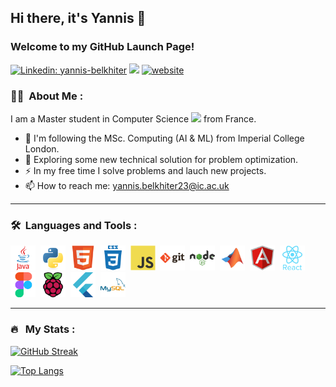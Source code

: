 ## Hi there, it's Yannis 👋

### Welcome to my GitHub Launch Page!

[![Linkedin: yannis-belkhiter](https://img.shields.io/badge/-Yannis-blue?style=flat-square&logo=Linkedin&logoColor=white&link=https://www.linkedin.com/in/yannis-belkhiter/?locale=en_US)](https://www.linkedin.com/in/yannis-belkhiter/?locale=en_US)
![](https://visitor-badge.glitch.me/badge?page_id=yannisbel.yannisbel)
[![website](https://img.shields.io/badge/Website-46a2f1.svg?&style=flat-square&logo=Brave&logoColor=white&link=https://yannisbel.github.io/yannis.belkhiter.website/)](https://yannisbel.github.io/yannis.belkhiter.website/)

### :man_technologist: &nbsp;About Me :

I am a Master student in Computer Science <img src="https://media.giphy.com/media/WUlplcMpOCEmTGBtBW/giphy.gif" width="30"> from France.

- 🔭 I'm following the MSc. Computing (AI & ML) from Imperial College London.
- 🌱 Exploring some new technical solution for problem optimization.
- ⚡ In my free time I solve problems and lauch new projects.
- 📫 How to reach me: yannis.belkhiter23@ic.ac.uk

---

### 🛠 &nbsp;Languages and Tools :

<p>
<img src="https://github.com/devicons/devicon/blob/master/icons/java/java-original-wordmark.svg" title="Java" alt="Java" width="40" height="40"/>&nbsp;
<img src="https://github.com/devicons/devicon/blob/master/icons/python/python-original.svg" title="Python" alt="Python" width="40" height="40"/>&nbsp;
<img src="https://github.com/devicons/devicon/blob/master/icons/html5/html5-original.svg" title="HTML5" alt="HTML" width="40" height="40"/>&nbsp;
<img src="https://github.com/devicons/devicon/blob/master/icons/css3/css3-plain-wordmark.svg"  title="CSS3" alt="CSS" width="40" height="40"/>&nbsp;
<img src="https://github.com/devicons/devicon/blob/master/icons/javascript/javascript-original.svg" title="JavaScript" alt="JavaScript" width="40" height="40"/>&nbsp;
<img src="https://github.com/devicons/devicon/blob/master/icons/git/git-original-wordmark.svg" title="Git" **alt="Git" width="40" height="40"/>&nbsp;
<img src="https://github.com/devicons/devicon/blob/master/icons/nodejs/nodejs-original-wordmark.svg" title="NodeJS" alt="NodeJS" width="40" height="40"/>&nbsp;
<img src="https://github.com/devicons/devicon/blob/master/icons/matlab/matlab-original.svg" title="Matlab" alt="Matlab" width="40" height="40"/>&nbsp;
<img src="https://github.com/devicons/devicon/blob/master/icons/angularjs/angularjs-original.svg" title="Angular" alt="Angular" width="40" height="40"/>&nbsp;
<img src="https://github.com/devicons/devicon/blob/master/icons/react/react-original-wordmark.svg" title="React" alt="React" width="40" height="40"/>&nbsp;
<img src="https://github.com/devicons/devicon/blob/master/icons/figma/figma-original.svg" title="Figma" alt="Figma" width="40" height="40"/>&nbsp;
<img src="https://github.com/devicons/devicon/blob/master/icons/raspberrypi/raspberrypi-original.svg" title="RaspPI" alt="RaspPI" width="40" height="40"/>&nbsp;
<img src="https://github.com/devicons/devicon/blob/master/icons/flutter/flutter-original.svg" title="Flutter" alt="Flutter" width="40" height="40"/>&nbsp;
<img src="https://github.com/devicons/devicon/blob/master/icons/mysql/mysql-original-wordmark.svg" title="MySQL"  alt="MySQL" width="40" height="40"/>&nbsp;
</p>

---



### 🔥 &nbsp; My Stats :
[![GitHub Streak](http://github-readme-streak-stats.herokuapp.com?user=yannisbel&theme=dark&background=000000)](https://git.io/streak-stats)

[![Top Langs](https://github-readme-stats.vercel.app/api/top-langs/?username=yannisbel&layout=compact&theme=vision-friendly-dark)](https://github.com/anuraghazra/github-readme-stats)

<!--
**yannisbel/yannisbel** is a ✨ _special_ ✨ repository because its `README.md` (this file) appears on your GitHub profile.

Here are some ideas to get you started:

- 🔭 I’m currently working on ...
- 🌱 I’m currently learning ...
- 👯 I’m looking to collaborate on ...
- 🤔 I’m looking for help with ...
- 💬 Ask me about ...
- 📫 How to reach me: ...
- 😄 Pronouns: ...
- ⚡ Fun fact: ...
-->
